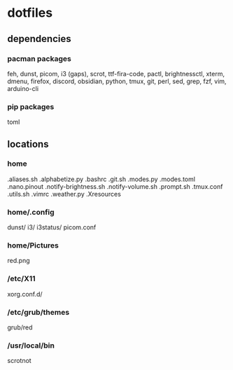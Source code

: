 # dotfiles

## dependencies

### pacman packages

feh, dunst, picom, i3 (gaps), scrot, ttf-fira-code, pactl, brightnessctl, xterm, dmenu, firefox, discord, obsidian, python, tmux, git, perl, sed, grep, fzf, vim, arduino-cli

### pip packages

toml

## locations

### home

.aliases.sh
.alphabetize.py
.bashrc
.git.sh
.modes.py
.modes.toml
.nano.pinout
.notify-brightness.sh
.notify-volume.sh
.prompt.sh
.tmux.conf
.utils.sh
.vimrc
.weather.py
.Xresources

### home/.config

dunst/
i3/
i3status/
picom.conf

### home/Pictures

red.png

### /etc/X11

xorg.conf.d/

### /etc/grub/themes

grub/red

### /usr/local/bin

scrotnot
